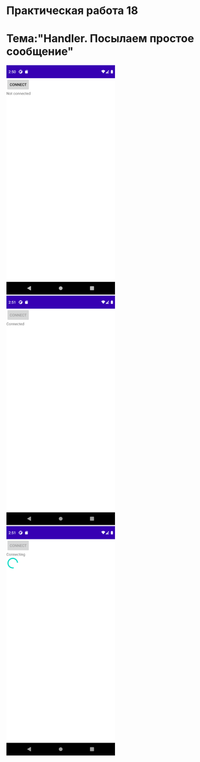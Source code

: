 Практическая работа 18
==========================================
Тема:"Handler. Посылаем простое сообщение"
==========================================
<img src="1.png" 
   height="600">
   <img src="2.png" 
   height="600">
   <img src="3.png" 
   height="600">
